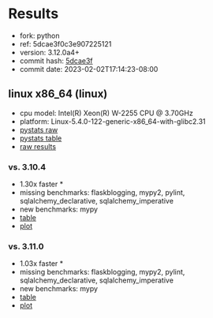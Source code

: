 # Results

- fork: python
- ref: 5dcae3f0c3e907225121
- version: 3.12.0a4+
- commit hash: [5dcae3f](https://github.com/python/cpython/commit/5dcae3f)
- commit date: 2023-02-02T17:14:23-08:00

## linux x86_64 (linux)

- cpu model: Intel(R) Xeon(R) W-2255 CPU @ 3.70GHz
- platform: Linux-5.4.0-122-generic-x86_64-with-glibc2.31
- [pystats raw](bm-20230202-linux-x86_64-python-5dcae3f0c3e907225121-3.12.0a4%2B-5dcae3f-pystats.json)
- [pystats table](bm-20230202-linux-x86_64-python-5dcae3f0c3e907225121-3.12.0a4%2B-5dcae3f-pystats.md)
- [raw results](bm-20230202-linux-x86_64-python-5dcae3f0c3e907225121-3.12.0a4%2B-5dcae3f.json)

### vs. 3.10.4

- 1.30x faster \*
- missing benchmarks: flaskblogging, mypy2, pylint, sqlalchemy_declarative, sqlalchemy_imperative
- new benchmarks: mypy
- [table](bm-20230202-linux-x86_64-python-5dcae3f0c3e907225121-3.12.0a4%2B-5dcae3f-vs-3.10.4.md)
- [plot](bm-20230202-linux-x86_64-python-5dcae3f0c3e907225121-3.12.0a4%2B-5dcae3f-vs-3.10.4.png)

### vs. 3.11.0

- 1.03x faster \*
- missing benchmarks: flaskblogging, mypy2, pylint, sqlalchemy_declarative, sqlalchemy_imperative
- new benchmarks: mypy
- [table](bm-20230202-linux-x86_64-python-5dcae3f0c3e907225121-3.12.0a4%2B-5dcae3f-vs-3.11.0.md)
- [plot](bm-20230202-linux-x86_64-python-5dcae3f0c3e907225121-3.12.0a4%2B-5dcae3f-vs-3.11.0.png)

